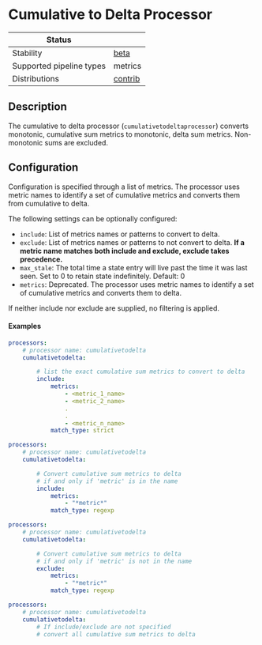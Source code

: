 # Cumulative to Delta Processor

| Status                   |           |
| ------------------------ | --------- |
| Stability                | [beta]    |
| Supported pipeline types | metrics   |
| Distributions            | [contrib] |

## Description

The cumulative to delta processor (`cumulativetodeltaprocessor`) converts monotonic, cumulative sum metrics to monotonic, delta sum metrics. Non-monotonic sums are excluded.

## Configuration

Configuration is specified through a list of metrics. The processor uses metric names to identify a set of cumulative metrics and converts them from cumulative to delta.

The following settings can be optionally configured:

- `include`: List of metrics names or patterns to convert to delta.
- `exclude`: List of metrics names or patterns to not convert to delta.  **If a metric name matches both include and exclude, exclude takes precedence.**
- `max_stale`: The total time a state entry will live past the time it was last seen. Set to 0 to retain state indefinitely. Default: 0
- `metrics`: Deprecated. The processor uses metric names to identify a set of cumulative metrics and converts them to delta.

If neither include nor exclude are supplied, no filtering is applied.

#### Examples

```yaml
processors:
    # processor name: cumulativetodelta
    cumulativetodelta:

        # list the exact cumulative sum metrics to convert to delta
        include:
            metrics:
                - <metric_1_name>
                - <metric_2_name>
                .
                .
                - <metric_n_name>
            match_type: strict
```

```yaml
processors:
    # processor name: cumulativetodelta
    cumulativetodelta:

        # Convert cumulative sum metrics to delta 
        # if and only if 'metric' is in the name 
        include:
            metrics:
                - "*metric*"
            match_type: regexp
```

```yaml
processors:
    # processor name: cumulativetodelta
    cumulativetodelta:

        # Convert cumulative sum metrics to delta 
        # if and only if 'metric' is not in the name 
        exclude:
            metrics:
                - "*metric*"
            match_type: regexp
```

```yaml
processors:
    # processor name: cumulativetodelta
    cumulativetodelta:
        # If include/exclude are not specified
        # convert all cumulative sum metrics to delta
```

[beta]: https://github.com/open-telemetry/opentelemetry-collector-contrib#beta
[contrib]: https://github.com/open-telemetry/opentelemetry-collector-releases/tree/main/distributions/otelcol-contrib
